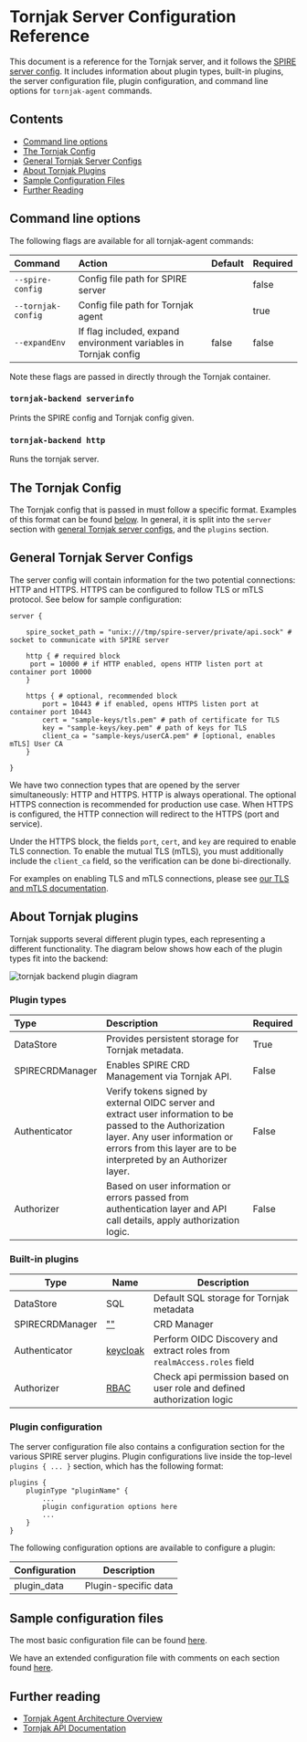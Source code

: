 # Tornjak Server Configuration Reference

This document is a reference for the Tornjak server, and it follows the [SPIRE server config](https://github.com/spiffe/spire/blob/main/doc/spire_server.md). It includes information about plugin types, built-in plugins, the server configuration file, plugin configuration, and command line options for `tornjak-agent` commands.

## Contents

- [Command line options](#command-line-options)
- [The Tornjak Config](#the-tornjak-config)
- [General Tornjak Server Configs](#general-tornjak-server-configs)
- [About Tornjak Plugins](#about-tornjak-plugins)
- [Sample Configuration Files](#sample-configuration-files)
- [Further Reading](#further-reading)

## Command line options

The following flags are available for all tornjak-agent commands:

| Command                | Action                             | Default | Required |
|:-----------------------|:-----------------------------------|:--------| :--------|
| `--spire-config`       | Config file path for SPIRE server  |         | false    |
| `--tornjak-config`     | Config file path for Tornjak agent |         | true     |
| `--expandEnv`          | If flag included, expand environment variables in Tornjak config | false   | false    |

Note these flags are passed in directly through the Tornjak container.

### `tornjak-backend serverinfo`

Prints the SPIRE config and Tornjak config given.

### `tornjak-backend http`

Runs the tornjak server.

## The Tornjak Config

The Tornjak config that is passed in must follow a specific format. Examples of this format can be found [below](#sample-configuration-files). In general, it is split into the `server` section with [general Tornjak server configs](#general-tornjak-server-configs), and the `plugins` section.

## General Tornjak Server Configs

The server config will contain information for the two potential connections: HTTP and HTTPS. HTTPS can be configured to follow TLS or mTLS protocol. See below for sample configuration:

```hcl
server {

    spire_socket_path = "unix:///tmp/spire-server/private/api.sock" # socket to communicate with SPIRE server

    http { # required block
     port = 10000 # if HTTP enabled, opens HTTP listen port at container port 10000
    }

    https { # optional, recommended block
        port = 10443 # if enabled, opens HTTPS listen port at container port 10443
        cert = "sample-keys/tls.pem" # path of certificate for TLS
        key = "sample-keys/key.pem" # path of keys for TLS
        client_ca = "sample-keys/userCA.pem" # [optional, enables mTLS] User CA 
    }

}
```

We have two connection types that are opened by the server simultaneously: HTTP and HTTPS. HTTP is always operational.  The optional HTTPS connection is recommended for production use case.  When HTTPS is configured, the HTTP connection will redirect to the HTTPS (port and service).

Under the HTTPS block, the fields `port`, `cert`, and `key` are required to enable TLS connection.  To enable the mutual TLS (mTLS), you must additionally include the `client_ca` field, so the verification can be done bi-directionally.

For examples on enabling TLS and mTLS connections, please see [our TLS and mTLS documentation](../sample-keys/README.md).

## About Tornjak plugins

Tornjak supports several different plugin types, each representing a different functionality. The diagram below shows how each of the plugin types fit into the backend:

![tornjak backend plugin diagram](./rsrc/tornjak-backend-plugin-diagram.png)

### Plugin types

| Type            | Description | Required |
|:----------------|:------------|:---------|
| DataStore       | Provides persistent storage for Tornjak metadata. | True |
| SPIRECRDManager | Enables SPIRE CRD Management via Tornjak API. | False | 
| Authenticator   | Verify tokens signed by external OIDC server and extract user information to be passed to the Authorization layer. Any user information or errors from this layer are to be interpreted by an Authorizer layer. | False |
| Authorizer      | Based on user information or errors passed from authentication layer and API call details, apply authorization logic. | False |

### Built-in plugins

| Type | Name | Description |
| ---- | ---- | ----------- |
| DataStore       | SQL | Default SQL storage for Tornjak metadata |
| SPIRECRDManager | [""](/docs/plugin_server_spirecrd.md) | CRD Manager |
| Authenticator   | [keycloak](/docs/plugin_server_authentication_keycloak.md) | Perform OIDC Discovery and extract roles from `realmAccess.roles` field |
| Authorizer      | [RBAC](/docs/plugin_server_authorization_rbac.md) | Check api permission based on user role and defined authorization logic |

### Plugin configuration

The server configuration file also contains a configuration section for the various SPIRE server plugins. Plugin configurations live inside the top-level `plugins { ... }` section, which has the following format:

```hcl
plugins {
    pluginType "pluginName" {
        ...
        plugin configuration options here
        ...
    }
}
```

The following configuration options are available to configure a plugin:

| Configuration   | Description                              |
| --------------- | ---------------------------------------- |
| plugin_data     | Plugin-specific data                     |

## Sample configuration files

The most basic configuration file can be found [here](./conf/agent/base.conf).

We have an extended configuration file with comments on each section found [here](./conf/agent/full.conf).

## Further reading

- [Tornjak Agent Architecture Overview](https://github.com/spiffe/tornjak/blob/main/docs/tornjak-agent.md)
- [Tornjak API Documentation](https://github.com/spiffe/tornjak/blob/main/docs/tornjak-ui-api-documentation.md)
